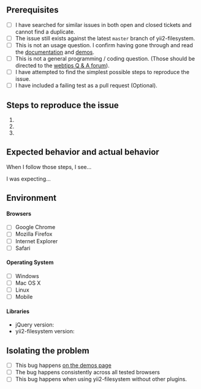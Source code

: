 ## Prerequisites

- [ ] I have searched for similar issues in both open and closed tickets and cannot find a duplicate.
- [ ] The issue still exists against the latest `master` branch of yii2-filesystem.
- [ ] This is not an usage question. I confirm having gone through and read the [documentation](http://demos.krajee.com/filesystem) and [demos](http://demos.krajee.com/filesystem-demo).
- [ ] This is not a general programming / coding question. (Those should be directed to the [webtips Q & A forum](http://webtips.krajee.com/questions)).
- [ ] I have attempted to find the simplest possible steps to reproduce the issue.
- [ ] I have included a failing test as a pull request (Optional).

## Steps to reproduce the issue

1.
2.
3.

## Expected behavior and actual behavior

When I follow those steps, I see...

I was expecting...

## Environment

#### Browsers

- [ ] Google Chrome
- [ ] Mozilla Firefox
- [ ] Internet Explorer
- [ ] Safari

#### Operating System

- [ ] Windows
- [ ] Mac OS X
- [ ] Linux
- [ ] Mobile

#### Libraries

- jQuery version:
- yii2-filesystem version:

## Isolating the problem

- [ ] This bug happens [on the demos page](https://demos.krajee.com/filesystem-demo)
- [ ] The bug happens consistently across all tested browsers
- [ ] This bug happens when using yii2-filesystem without other plugins.